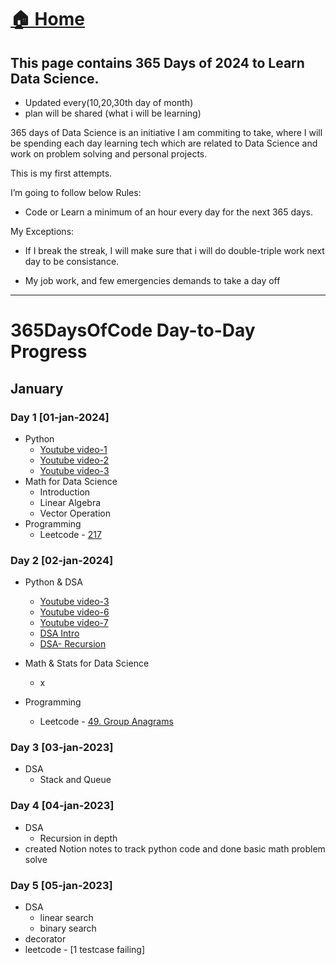 
# <a href="../">🏠 Home</a>

## This page contains 365 Days of 2024 to Learn Data Science.

- Updated every(10,20,30th day of month)
- plan will be shared (what i will be learning)


365 days of Data Science is an initiative I am commiting to take, where I will be spending each day learning tech which are related to Data Science and work on problem solving and personal projects. 

This is my first attempts.

I’m going to follow below Rules:

- Code or Learn a minimum of an hour every day for the next 365 days.
<!-- Tweet your progress every day with the #100DaysOfCode hashtag -->
My Exceptions:

- If I break the streak, I will make sure that i will do double-triple work next day to be consistance.

- My job work, and few emergencies demands to take a day off

------------------------------




# 365DaysOfCode Day-to-Day Progress
## January
### Day 1  [01-jan-2024]
- Python
    - [Youtube video-1](https://www.youtube.com/watch?v=H21U4jX_SLQ&list=PLdpzxOOAlwvKwTyYNJCUwGPvql0TrsPgv)
    - [Youtube video-2](https://www.youtube.com/watch?v=AgikzDtqgIY&list=PLdpzxOOAlwvKwTyYNJCUwGPvql0TrsPgv&index=2)
    - [Youtube video-3](https://www.youtube.com/watch?v=yPlC6Y3OpBM&list=PLdpzxOOAlwvKwTyYNJCUwGPvql0TrsPgv&index=3)
- Math for Data Science
    - Introduction
    - Linear Algebra
    - Vector Operation
- Programming
    - Leetcode - [217](https://leetcode.com/problems/contains-duplicate/submissions/1133346023/)

<!-- - DSA  -->
### Day 2  [02-jan-2024]
- Python & DSA
    - [Youtube video-3](https://youtu.be/7sWFBuVwScM?si=bAEXH2sXiX88v3_U) 
    - [Youtube video-6](https://youtu.be/tvdIGMahlNM?si=qyvWfZTJATGU1shW)
    - [Youtube video-7](https://youtu.be/oX1whbilkMU?si=p2ltRZXDXiCuOtvq)
    - [DSA Intro](https://youtu.be/scNEzQPL3X0?si=Cb8nV7Q5oCcTAi5N)
    - [DSA- Recursion](https://youtu.be/kIIqM_XxJzc?si=938IfuoLGB4Din_u)
         
- Math & Stats for Data Science
    - x
- Programming
    - Leetcode - [49. Group Anagrams](https://leetcode.com/problems/group-anagrams/submissions/1134786852/?submissionId=1134781118)
    
### Day 3 [03-jan-2023]
- DSA
    - Stack and Queue

### Day 4 [04-jan-2023]
- DSA 
    - Recursion in depth
- created Notion notes to track python code and done basic math problem solve


### Day 5 [05-jan-2023]
- DSA 
    - linear search
    - binary search
- decorator
- leetcode - [1 testcase failing]